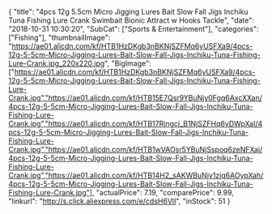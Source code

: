 {
	"title": "4pcs 12g 5.5cm Micro Jigging Lures Bait Slow Fall Jigs Inchiku Tuna Fishing Lure Crank Swimbait Bionic Attract w  Hooks Tackle",
	"date": "2018-10-31 10:30:20",
	"SubCat": ["Sports & Entertainment"],
	"categories": ["Fishing"],
	"thumbnailImage": "https://ae01.alicdn.com/kf/HTB1HzDKgb3nBKNjSZFMq6yUSFXa9/4pcs-12g-5-5cm-Micro-Jigging-Lures-Bait-Slow-Fall-Jigs-Inchiku-Tuna-Fishing-Lure-Crank.jpg_220x220.jpg",
	"BigImage": ["https://ae01.alicdn.com/kf/HTB1HzDKgb3nBKNjSZFMq6yUSFXa9/4pcs-12g-5-5cm-Micro-Jigging-Lures-Bait-Slow-Fall-Jigs-Inchiku-Tuna-Fishing-Lure-Crank.jpg","https://ae01.alicdn.com/kf/HTB15E7Qsr9YBuNjy0Fgq6AxcXXan/4pcs-12g-5-5cm-Micro-Jigging-Lures-Bait-Slow-Fall-Jigs-Inchiku-Tuna-Fishing-Lure-Crank.jpg","https://ae01.alicdn.com/kf/HTB17Rjngcj_B1NjSZFHq6yDWpXaI/4pcs-12g-5-5cm-Micro-Jigging-Lures-Bait-Slow-Fall-Jigs-Inchiku-Tuna-Fishing-Lure-Crank.jpg","https://ae01.alicdn.com/kf/HTB1wVAOsr5YBuNjSspoq6zeNFXaj/4pcs-12g-5-5cm-Micro-Jigging-Lures-Bait-Slow-Fall-Jigs-Inchiku-Tuna-Fishing-Lure-Crank.jpg","https://ae01.alicdn.com/kf/HTB14H2_sAKWBuNjy1zjq6AOypXah/4pcs-12g-5-5cm-Micro-Jigging-Lures-Bait-Slow-Fall-Jigs-Inchiku-Tuna-Fishing-Lure-Crank.jpg"],
	"actualPrice": 7.19,
	"comparePrice": 9.99,
	"linkurl": "http://s.click.aliexpress.com/e/cdsH6VlI",
	"inStock": 51
}
